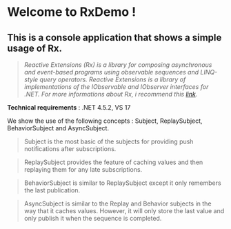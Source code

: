 # Welcome to RxDemo !

## This is a console application that shows a simple usage of Rx.

>*Reactive Extensions (Rx) is a library for composing asynchronous and event-based programs using observable sequences and LINQ-style query operators. Reactive Extensions is a library of implementations of the IObservable<T> and IObserver<T> interfaces for .NET.
For more informations about Rx, i recommend this [link](http://www.introtorx.com/content/v1.0.10621.0/00_Foreword.html).*

**Technical requirements** : .NET 4.5.2, VS 17

We show the use of the following concepts : Subject, ReplaySubject, BehaviorSubject and AsyncSubject.

> Subject is the most basic of the subjects for providing push notifications after subscriptions.
  
> ReplaySubject provides the feature of caching values and then replaying them for any late subscriptions.
  
> BehaviorSubject is similar to ReplaySubject<T> except it only remembers the last publication.
  
> AsyncSubject is similar to the Replay and Behavior subjects in the way that it caches values. However, it will only store the last value and only publish it when the sequence is completed.
